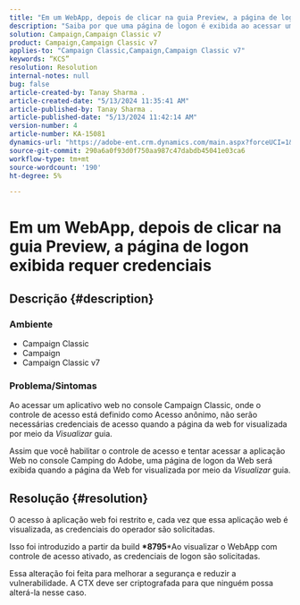 ```yaml
---
title: "Em um WebApp, depois de clicar na guia Preview, a página de logon exibida requer credenciais"
description: "Saiba por que uma página de logon é exibida ao acessar um aplicativo web no console Campaign Classic."
solution: Campaign,Campaign Classic v7
product: Campaign,Campaign Classic v7
applies-to: "Campaign Classic,Campaign,Campaign Classic v7"
keywords: “KCS”
resolution: Resolution
internal-notes: null
bug: false
article-created-by: Tanay Sharma .
article-created-date: "5/13/2024 11:35:41 AM"
article-published-by: Tanay Sharma .
article-published-date: "5/13/2024 11:42:14 AM"
version-number: 4
article-number: KA-15081
dynamics-url: "https://adobe-ent.crm.dynamics.com/main.aspx?forceUCI=1&pagetype=entityrecord&etn=knowledgearticle&id=6f2d6ce7-1c11-ef11-9f8a-6045bd02b206"
source-git-commit: 290a6a0f93d0f750aa987c47dabdb45041e03ca6
workflow-type: tm+mt
source-wordcount: '190'
ht-degree: 5%

---
```


# Em um WebApp, depois de clicar na guia Preview, a página de logon exibida requer credenciais

## Descrição {#description}


### Ambiente

- Campaign Classic
- Campaign
- Campaign Classic v7


### Problema/Sintomas

Ao acessar um aplicativo web no console Campaign Classic, onde o controle de acesso está definido como Acesso anônimo, não serão necessárias credenciais de acesso quando a página da web for visualizada por meio da *Visualizar* guia.

Assim que você habilitar o controle de acesso e tentar acessar a aplicação Web no console Camping do Adobe, uma página de logon da Web será exibida quando a página da Web for visualizada por meio da *Visualizar* guia.


## Resolução {#resolution}


O acesso à aplicação web foi restrito e, cada vez que essa aplicação web é visualizada, as credenciais do operador são solicitadas.

Isso foi introduzido a partir da build <b>*8795</b>*Ao visualizar o WebApp com controle de acesso ativado, as credenciais de logon são solicitadas.

Essa alteração foi feita para melhorar a segurança e reduzir a vulnerabilidade. A CTX deve ser criptografada para que ninguém possa alterá-la nesse caso.


